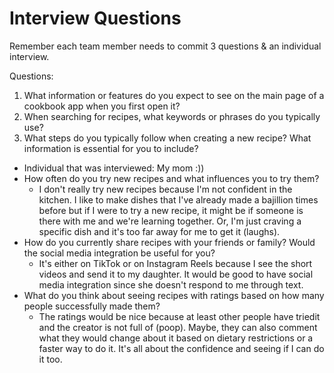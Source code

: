 # Interview Questions

Remember each team member needs to commit 3 questions & an individual interview.

Questions:

1. What information or features do you expect to see on the main page of a cookbook app when you first open it?
2. When searching for recipes, what keywords or phrases do you typically use?
3. What steps do you typically follow when creating a new recipe? What information is essential for you to include?

- Individual that was interviewed: My mom :))
- How often do you try new recipes and what influences you to try them?
	- I don't really try new recipes because I'm not confident in the kitchen. I like to make dishes that I've already made a bajillion times before but if I were to try a new recipe, it might be if someone is there with me and we're learning together. Or, I'm just craving a specific dish and it's too far away for me to get it (laughs). 
- How do you currently share recipes with your friends or family? Would the social media integration be useful for you?
	- It's either on TikTok or on Instagram Reels because I see the short videos and send it to my daughter. It would be good to have social media integration since she doesn't respond to me through text.
- What do you think about seeing recipes with ratings based on how many people successfully made them?
	- The ratings would be nice because at least other people have triedit and the creator is not full of (poop). Maybe, they can also comment what they would change about it based on dietary restrictions or a faster way to do it. It's all about the confidence and seeing if I can do it too.
